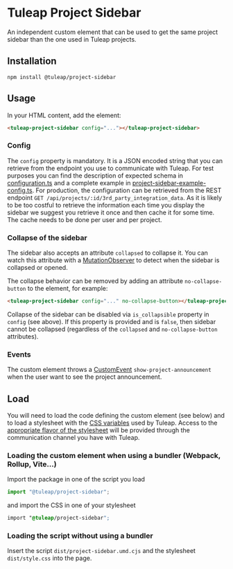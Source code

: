# Tuleap Project Sidebar

An independent custom element that can be used to get the same project sidebar than the one used in Tuleap projects.

## Installation

```
npm install @tuleap/project-sidebar
```

## Usage

In your HTML content, add the element:

```html
<tuleap-project-sidebar config="..."></tuleap-project-sidebar>
```

### Config

The `config` property is mandatory. It is a JSON encoded string that you can retrieve from the endpoint you use to
communicate with Tuleap. For test purposes you can find the description of expected schema in
[configuration.ts](https://tuleap.net/plugins/git/tuleap/tuleap/stable?a=blob&hb=refs%2Fheads%2Fmaster&f=lib%2Ffrontend%2Fproject-sidebar-internal%2Fsrc%2Fconfiguration.ts)
and a complete example in
[project-sidebar-example-config.ts](https://tuleap.net/plugins/git/tuleap/tuleap/stable?a=blob&hb=refs%2Fheads%2Fmaster&f=lib%2Ffrontend%2Fproject-sidebar-internal%2Fsrc%2Fproject-sidebar-example-config.ts).
For production, the configuration can be retrieved from the REST endpoint `GET /api/projects/:id/3rd_party_integration_data`.
As it is likely to be too costful to retrieve the information each time you display the sidebar we suggest you retrieve
it once and then cache it for some time. The cache needs to be done per user and per project.

### Collapse of the sidebar

The sidebar also accepts an attribute `collapsed` to collapse it. You can watch this attribute with a
[MutationObserver](https://developer.mozilla.org/en-US/docs/Web/API/MutationObserver) to detect when the sidebar is
collapsed or opened.

The collapse behavior can be removed by adding an attribute `no-collapse-button` to the element, for example:
```html
<tuleap-project-sidebar config="..." no-collapse-button></tuleap-project-sidebar>
```

Collapse of the sidebar can be disabled via `is_collapsible` property in `config` (see above). If this property is provided
and is `false`, then sidebar cannot be collapsed (regardless of the `collapsed` and `no-collapse-button` attributes).

### Events

The custom element throws a [CustomEvent](https://developer.mozilla.org/en-US/docs/Web/API/CustomEvent/CustomEvent)
`show-project-announcement` when the user want to see the project announcement.

## Load

You will need to load the code defining the custom element (see below) and to load a stylesheet with the [CSS
variables](https://developer.mozilla.org/en-US/docs/Web/CSS/Using_CSS_custom_properties) used by Tuleap. Access to the
[appropriate flavor of the stylesheet](https://tuleap.net/plugins/git/tuleap/tuleap/stable?a=blob&hb=refs%2Fheads%2Fmaster&f=src%2Fscripts%2Ftlp%2Fsrc%2Fscss%2Fcomponents%2F_css-var-root.scss)
will be provided through the communication channel you have with Tuleap.

### Loading the custom element when using a bundler (Webpack, Rollup, Vite…)

Import the package in one of the script you load

```js
import "@tuleap/project-sidebar";
```

and import the CSS in one of your stylesheet
```css
import "@tuleap/project-sidebar";
```

### Loading the script without using a bundler

Insert the script `dist/project-sidebar.umd.cjs` and the stylesheet `dist/style.css` into the page.
